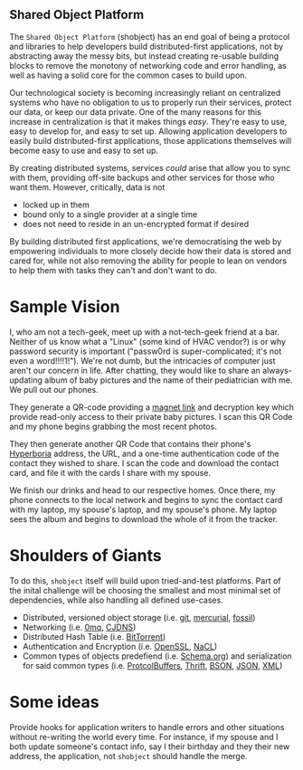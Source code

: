 Shared Object Platform
----------------------

The `Shared Object Platform` (shobject) has an end goal of being a
protocol and libraries to help developers build distributed-first
applications, not by abstracting away the messy bits, but instead
creating re-usable building blocks to remove the monotony of networking
code and error handling, as well as having a solid core for the common
cases to build upon.

Our technological society is becoming increasingly reliant on centralized
systems who have no obligation to us to properly run their services,
protect our data, or keep our data private.  One of the many reasons for
this increase in centralization is that it makes things _easy_.  They're
easy to use, easy to develop for, and easy to set up. Allowing
application developers to easily build distributed-first applications,
those applications themselves will become easy to use and easy to set
up.

By creating distributed systems, services _could_ arise that allow you
to sync with them, providing off-site backups and other services for
those who want them. However, critically, data is not

* locked up in them
* bound only to a single provider at a single time
* does not need to reside in an un-encrypted format if desired


By building distributed first applications, we're democratising the web
by empowering individuals to more closely decide how their data is
stored and cared for, while not also removing the ability for people to
lean on vendors to help them with tasks they can't and don't want to do.

Sample Vision
=============

I, who am not a tech-geek, meet up with a not-tech-geek friend at a bar.
Neither of us know what a "Linux" (some kind of HVAC vendor?) is or why
password security is important ("passw0rd is super-complicated; it's not
even a word!!!!1!"). We're not dumb, but the intricacies of computer
just aren't our concern in life.  After chatting, they would like to
share an always-updating album of baby pictures and the name of their
pediatrician with me.  We pull out our phones.

They generate a QR-code
providing a [magnet link](http://magnet-uri.sourceforge.net/) and
decryption key which provide read-only access to their private baby
pictures. I scan this QR Code and my phone begins grabbing the most
recent photos.

They then generate another QR Code that contains their phone's
[Hyperboria](https://hyperboria.net/) address, the URL, and a one-time
authentication code of the contact they wished to share.  I scan the
code and download the contact card, and file it with the cards I share
with my spouse.

We finish our drinks and head to our respective homes. Once there, my
phone connects to the local network and begins to sync the contact card
with my laptop, my spouse's laptop, and my spouse's phone.  My laptop
sees the album and begins to download the whole of it from the tracker.


Shoulders of Giants
===================

To do this, `shobject` itself will build upon tried-and-test platforms.
Part of the inital challenge will be choosing the smallest and most
minimal set of dependencies, while also handling all defined use-cases.

* Distributed, versioned object storage (i.e.
  [git](https://git-scm.com/),
  [mercurial](https://www.mercurial-scm.org/),
  [fossil](https://www.fossil-scm.org/))
* Networking (i.e. [0mq](http://zeromq.org/),
  [CJDNS](https://github.com/cjdelisle/cjdns))
* Distributed Hash Table (i.e. [BitTorrent](http://www.bittorrent.org/))
* Authentication and Encryption (i.e.
  [OpenSSL](https://www.openssl.org/), [NaCL](https://nacl.cr.yp.to/))
* Common types of objects predefiend (i.e.
  [Schema.org](http://schema.org/)) and serialization for said common
  types (i.e.
  [ProtcolBuffers](https://developers.google.com/protocol-buffers/),
  [Thrift](https://thrift.apache.org/), [BSON](http://bsonspec.org/),
  [JSON](http://www.json.org/), [XML](https://www.w3.org/XML/))

Some ideas
==========

Provide hooks for application writers to handle errors and other
situations without re-writing the world every time. For instance, if my
spouse and I both update someone's contact info, say I their birthday
and they their new address, the application, not `shobject` should
handle the merge.
